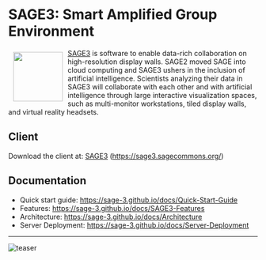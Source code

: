 # SAGE3: Smart Amplified Group Environment

<a href="https://sage3.sagecommons.org/"><img src="https://user-images.githubusercontent.com/19752298/113063377-ed534280-9150-11eb-87c8-e194c46e508c.png" align="left" hspace="10" vspace="6" height="100px"></a>

[SAGE3](https://sage3.sagecommons.org/) is software to enable data-rich collaboration on high-resolution display walls. SAGE2 moved SAGE into cloud computing and SAGE3 ushers in the inclusion of artificial intelligence. Scientists analyzing their data in SAGE3 will collaborate with each other and with artificial intelligence through large interactive visualization spaces, such as multi-monitor workstations, tiled display walls, and virtual reality headsets.

## Client

Download the client at: [SAGE3](https://sage3.sagecommons.org/) (https://sage3.sagecommons.org/) 

## Documentation

- Quick start guide: https://sage-3.github.io/docs/Quick-Start-Guide
- Features: https://sage-3.github.io/docs/SAGE3-Features
- Architecture: https://sage-3.github.io/docs/Architecture
- Server Deployment: https://sage-3.github.io/docs/Server-Deployment

---

![teaser](https://github.com/SAGE-3/next/assets/5595452/65ff84ae-f2c0-4b8d-86c0-5b359082ce62)
